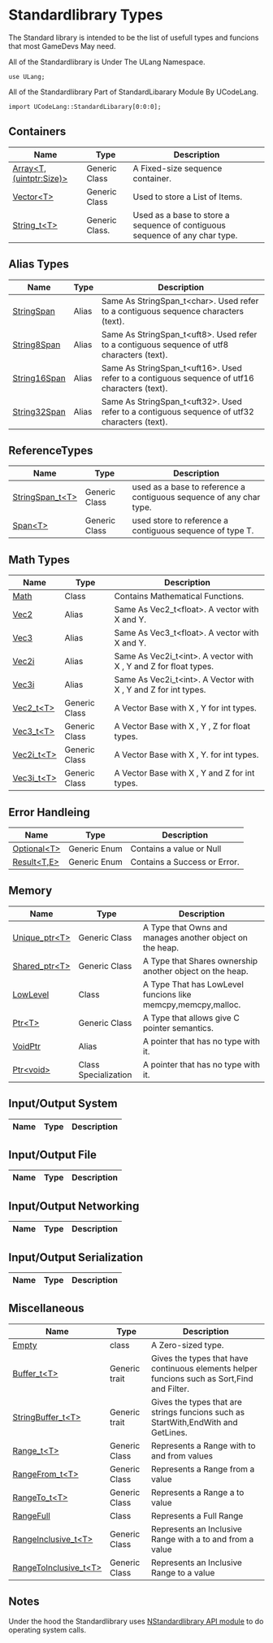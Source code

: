 # Standardlibrary Types


The Standard library is intended to be the list of usefull types and funcions that most GameDevs May need.


All of the Standardlibrary is Under The ULang Namespace.

```
use ULang;
```

All of the Standardlibrary Part of StandardLibarary Module By UCodeLang.

```
import UCodeLang::StandardLibarary[0:0:0];
```


## Containers
| Name | Type | Description |
|--- | --- |  --- | 
[Array\<T,(uintptr:Size)>](./Containers/Array.md) | Generic Class | A Fixed-size sequence container.
[Vector\<T>](./Containers/Vector.md) | Generic Class |  Used to store a List of Items.
[String_t\<T>](./Containers/String_t.md)| Generic Class. | Used as a base to  store a   sequence of contiguous sequence of any char type.


## Alias Types
| Name | Type | Description |
|--- | --- |  --- | 
[StringSpan](./Alias/StringSpan.md) | Alias | Same As StringSpan_t\<char>. Used refer to a contiguous sequence characters (text). 
[String8Span](./Alias/String8Span.md) | Alias | Same As StringSpan_t\<uft8>. Used refer to a contiguous sequence of utf8 characters (text). 
[String16Span](./Alias/String16Span.md) | Alias | Same As StringSpan_t\<uft16>. Used refer to a contiguous sequence of utf16 characters (text). 
[String32Span](./Alias/String32Span.md) | Alias | Same As StringSpan_t\<uft32>. Used refer to a contiguous sequence of utf32 characters (text). 
 
## ReferenceTypes
| Name | Type | Description |
|--- | --- |  --- | 
[StringSpan_t\<T>](./ReferenceTypes/StringSpan.md) | Generic Class | used as a base to  reference a contiguous sequence of any char type.
[Span\<T>](./ReferenceTypes/Span.md) | Generic Class | used store to reference a contiguous sequence of type T.

## Math Types
| Name | Type | Description |
|--- | --- |  --- | 
[Math](./Math/Math.md)  | Class | Contains Mathematical Functions.
[Vec2](./Math/Vec2.md)  | Alias | Same As Vec2_t\<float>. A vector with X and Y.
[Vec3](./Math/Vec3.md)  | Alias | Same As Vec3_t\<float>. A vector with X and Y.
[Vec2i](./Math/Vec2i.md)  | Alias | Same As Vec2i_t\<int>. A vector with X , Y and Z for float types.
[Vec3i](./Math/Vec3i.md) | Alias | Same As Vec2i_t\<int>. A Vector with X , Y and Z for int types.
[Vec2_t\<T>](./Math/Vec2_t.md)  | Generic Class | A Vector Base with X , Y  for int types.
[Vec3_t\<T>](./Math/Vec3_t.md) | Generic Class | A Vector Base with X , Y , Z for float types.
[Vec2i_t\<T>](./Math/Vec2i_t.md)| Generic Class | A Vector Base with X , Y. for int types.
[Vec3i_t\<T>](./Math/Vec3_t.md)| Generic Class | A Vector Base with X , Y and Z for int types.

## Error Handleing
| Name | Type | Description |
|--- | --- |  --- | 
[Optional\<T>](./ErrorHandleing/Optional.md) | Generic Enum |  Contains a value or Null 
[Result\<T,E>](./ErrorHandleing/Result.md) | Generic Enum | Contains a Success or Error.

## Memory 
| Name | Type | Description |
|--- | --- |  --- | 
[Unique_ptr\<T>](./Memory/Unique_ptr.md)| Generic Class | A Type that Owns and manages another object on the heap.
[Shared_ptr\<T>](./Memory/Shared_ptr.md)| Generic Class | A Type that Shares ownership  another object on the heap.
[LowLevel](./Memory/LowLevel.md)| Class | A Type That has LowLevel funcions like memcpy,memcpy,malloc.
[Ptr\<T>](./Memory/Ptr.md) | Generic Class | A Type that allows give C pointer semantics.  
[VoidPtr](./Memory/VoidPtr.md) | Alias | A pointer that has no type with it.
[Ptr\<void>](./Memory/VoidPtr.md) | Class Specialization | A pointer that has no type with it.
## Input/Output System
| Name | Type | Description |
|--- | --- |  --- | 
## Input/Output File
| Name | Type | Description |
|--- | --- |  --- | 
## Input/Output Networking
| Name | Type | Description |
|--- | --- |  --- | 
## Input/Output Serialization
| Name | Type | Description |
|--- | --- |  --- | 


## Miscellaneous

| Name | Type | Description |
|--- | --- |  --- | 
[Empty](./Miscellaneous/Empty.md) | class | A Zero-sized type. 
[Buffer_t\<T>](./Miscellaneous/StringBuffer_t.md) | Generic trait | Gives the types that have continuous elements helper funcions such as Sort,Find and Filter.
[StringBuffer_t\<T>](./Miscellaneous/StringBuffer_t.md) | Generic trait | Gives the types that are strings funcions such as StartWith,EndWith and GetLines.
[Range_t\<T>](./Miscellaneous/Range_t.md) | Generic Class | Represents a Range with to and from values
[RangeFrom_t\<T>](./Miscellaneous/RangeFrom_t.md) | Generic Class | Represents a Range from  a value
[RangeTo_t\<T>](./Miscellaneous/RangeTo_t.md) | Generic Class | Represents a Range a to value
[RangeFull](./Miscellaneous/RangeFull_t.md) | Class | Represents a Full Range
[RangeInclusive_t\<T>](./Miscellaneous/RangeInclusive_t.md) | Generic Class | Represents an Inclusive Range with a to and from a value 
[RangeToInclusive_t\<T>](./Miscellaneous/RangeToIncnusive_t.md) | Generic Class | Represents an Inclusive Range to a value 


## Notes

Under the hood the Standardlibrary uses [NStandardlibrary API module](./APIs/NStandardlibrary.md) to do  operating system calls.
